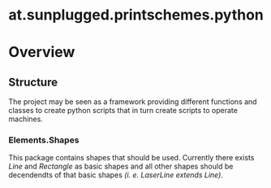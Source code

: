 # at.sunplugged.printschemes.python


# Overview

## Structure

The project may be seen as a framework providing different functions and classes to create python scripts that in turn create scripts to operate machines.

### Elements.Shapes

This package contains shapes that should be used. Currently there exists *Line* and *Rectangle* as basic shapes and all other shapes should be decendendts of that basic shapes *(i. e. LaserLine extends Line)*.

